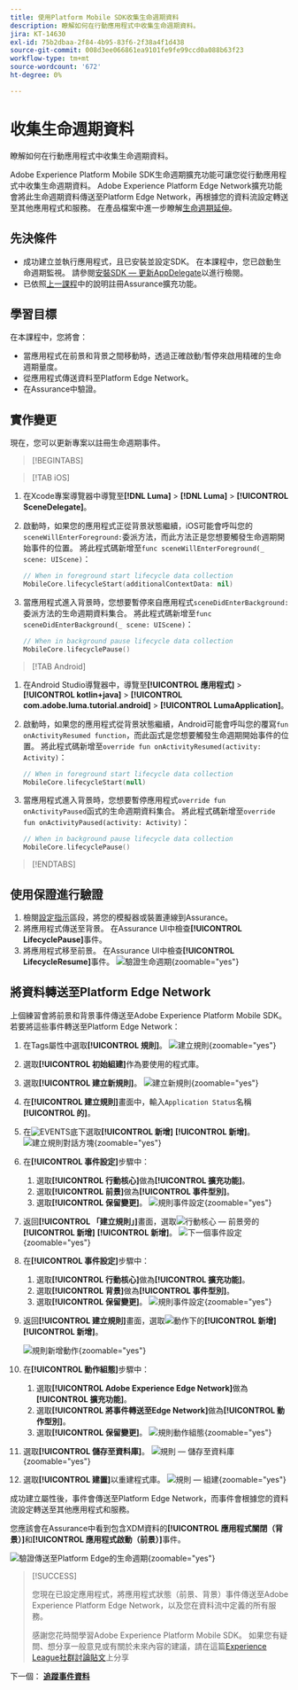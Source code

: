 ```yaml
---
title: 使用Platform Mobile SDK收集生命週期資料
description: 瞭解如何在行動應用程式中收集生命週期資料。
jira: KT-14630
exl-id: 75b2dbaa-2f84-4b95-83f6-2f38a4f1d438
source-git-commit: 008d3ee066861ea9101fe9fe99ccd0a088b63f23
workflow-type: tm+mt
source-wordcount: '672'
ht-degree: 0%

---
```


# 收集生命週期資料

瞭解如何在行動應用程式中收集生命週期資料。

Adobe Experience Platform Mobile SDK生命週期擴充功能可讓您從行動應用程式中收集生命週期資料。 Adobe Experience Platform Edge Network擴充功能會將此生命週期資料傳送至Platform Edge Network，再根據您的資料流設定轉送至其他應用程式和服務。 在產品檔案中進一步瞭解[生命週期延伸](https://developer.adobe.com/client-sdks/documentation/lifecycle-for-edge-network/)。


## 先決條件

* 成功建立並執行應用程式，且已安裝並設定SDK。 在本課程中，您已啟動生命週期監視。 請參閱[安裝SDK — 更新AppDelegate](install-sdks.md#update-appdelegate)以進行檢閱。
* 已依照[上一課程](install-sdks.md)中的說明註冊Assurance擴充功能。

## 學習目標

在本課程中，您將會：

<!--
* Add lifecycle field group to the schema.
* -->
* 當應用程式在前景和背景之間移動時，透過正確啟動/暫停來啟用精確的生命週期量度。
* 從應用程式傳送資料至Platform Edge Network。
* 在Assurance中驗證。

<!--
## Add lifecycle field group to schema

The Consumer Experience Event field group you added in the [previous lesson](create-schema.md) already contains the lifecycle fields, so you can skip this step. If you don't use Consumer Experience Event field group in your own app, you can add the lifecycle fields by doing the following:

1. Navigate to the schema interface as described in the [previous lesson](create-schema.md).
1. Open the **Luma Mobile App Event Schema** schema and select **[!UICONTROL Add]** next to Field groups.
    ![select add](assets/lifecycle-add.png){zoomable="yes"}
1. In the search bar, enter "lifecycle".
1. Select the checkbox next to **[!UICONTROL AEP Mobile Lifecycle Details]**.
1. Select **[!UICONTROL Add field groups]**.
    ![add field group](assets/lifecycle-lifecycle-field-group.png){zoomable="yes"}
1. Select **[!UICONTROL Save]**.
    ![save](assets/lifecycle-lifecycle-save.png){zoomable="yes"}
-->

## 實作變更

現在，您可以更新專案以註冊生命週期事件。

>[!BEGINTABS]

>[!TAB iOS]

1. 在Xcode專案導覽器中導覽至&#x200B;**[!DNL Luma]** > **[!DNL Luma]** > **[!UICONTROL SceneDelegate]**。

1. 啟動時，如果您的應用程式正從背景狀態繼續，iOS可能會呼叫您的`sceneWillEnterForeground:`委派方法，而此方法正是您想要觸發生命週期開始事件的位置。 將此程式碼新增至`func sceneWillEnterForeground(_ scene: UIScene)`：

   ```swift
   // When in foreground start lifecycle data collection
   MobileCore.lifecycleStart(additionalContextData: nil)
   ```

1. 當應用程式進入背景時，您想要暫停來自應用程式`sceneDidEnterBackground:`委派方法的生命週期資料集合。 將此程式碼新增至`func sceneDidEnterBackground(_ scene: UIScene)`：

   ```swift
   // When in background pause lifecycle data collection
   MobileCore.lifecyclePause()
   ```

>[!TAB Android]

1. 在Android Studio導覽器中，導覽至&#x200B;**[!UICONTROL 應用程式]** > **[!UICONTROL kotlin+java]** > **[!UICONTROL com.adobe.luma.tutorial.android]** > **[!UICONTROL LumaApplication]**。

1. 啟動時，如果您的應用程式從背景狀態繼續，Android可能會呼叫您的覆寫`fun onActivityResumed function`，而此函式是您想要觸發生命週期開始事件的位置。 將此程式碼新增至`override fun onActivityResumed(activity: Activity)`：

   ```kotlin
   // When in foreground start lifecycle data collection
   MobileCore.lifecycleStart(null)
   ```

1. 當應用程式進入背景時，您想要暫停應用程式`override fun onActivityPaused`函式的生命週期資料集合。 將此程式碼新增至`override fun onActivityPaused(activity: Activity)`：

   ```swift
   // When in background pause lifecycle data collection
   MobileCore.lifecyclePause()
   ```

>[!ENDTABS]


## 使用保證進行驗證

1. 檢閱[設定指示](assurance.md#connecting-to-a-session)區段，將您的模擬器或裝置連線到Assurance。
1. 將應用程式傳送至背景。 在Assurance UI中檢查&#x200B;**[!UICONTROL LifecyclePause]**&#x200B;事件。
1. 將應用程式移至前景。 在Assurance UI中檢查&#x200B;**[!UICONTROL LifecycleResume]**&#x200B;事件。
   ![驗證生命週期](assets/lifecycle-lifecycle-assurance.png){zoomable="yes"}


## 將資料轉送至Platform Edge Network

上個練習會將前景和背景事件傳送至Adobe Experience Platform Mobile SDK。 若要將這些事件轉送至Platform Edge Network：

1. 在Tags屬性中選取&#x200B;**[!UICONTROL 規則]**。
   ![建立規則](assets/rule-create.png){zoomable="yes"}
1. 選取&#x200B;**[!UICONTROL 初始組建]**&#x200B;作為要使用的程式庫。
1. 選取&#x200B;**[!UICONTROL 建立新規則]**。
   ![建立新規則](assets/rules-create-new.png){zoomable="yes"}
1. 在&#x200B;**[!UICONTROL 建立規則]**&#x200B;畫面中，輸入`Application Status`名稱&#x200B;**[!UICONTROL 的]**。
1. 在![EVENTS](https://spectrum.adobe.com/static/icons/workflow_18/Smock_AddCircle_18_N.svg)底下選取&#x200B;**[!UICONTROL 新增]** **[!UICONTROL 新增]**。
   ![建立規則對話方塊](assets/rule-create-name.png){zoomable="yes"}
1. 在&#x200B;**[!UICONTROL 事件設定]**&#x200B;步驟中：
   1. 選取&#x200B;**[!UICONTROL 行動核心]**&#x200B;做為&#x200B;**[!UICONTROL 擴充功能]**。
   1. 選取&#x200B;**[!UICONTROL 前景]**&#x200B;做為&#x200B;**[!UICONTROL 事件型別]**。
   1. 選取&#x200B;**[!UICONTROL 保留變更]**。
      ![規則事件設定](assets/rule-event-configuration.png){zoomable="yes"}
1. 返回&#x200B;**[!UICONTROL 「建立規則」]**&#x200B;畫面，選取![行動核心 — 前景](https://spectrum.adobe.com/static/icons/workflow_18/Smock_AddCircle_18_N.svg)旁的&#x200B;**[!UICONTROL 新增]** **[!UICONTROL 新增]**。
   ![下一個事件設定](assets/rule-event-configuration-next.png){zoomable="yes"}
1. 在&#x200B;**[!UICONTROL 事件設定]**&#x200B;步驟中：
   1. 選取&#x200B;**[!UICONTROL 行動核心]**&#x200B;做為&#x200B;**[!UICONTROL 擴充功能]**。
   1. 選取&#x200B;**[!UICONTROL 背景]**&#x200B;做為&#x200B;**[!UICONTROL 事件型別]**。
   1. 選取&#x200B;**[!UICONTROL 保留變更]**。
      ![規則事件設定](assets/rule-event-configuration-background.png){zoomable="yes"}
1. 返回&#x200B;**[!UICONTROL 建立規則]**&#x200B;畫面，選取![動作](https://spectrum.adobe.com/static/icons/workflow_18/Smock_AddCircle_18_N.svg)下的&#x200B;**[!UICONTROL 新增]** **[!UICONTROL 新增]**。

   ![規則新增動作](assets/rule-action-button.png){zoomable="yes"}

1. 在&#x200B;**[!UICONTROL 動作組態]**&#x200B;步驟中：
   1. 選取&#x200B;**[!UICONTROL Adobe Experience Edge Network]**&#x200B;做為&#x200B;**[!UICONTROL 擴充功能]**。
   1. 選取&#x200B;**[!UICONTROL 將事件轉送至Edge Network]**&#x200B;做為&#x200B;**[!UICONTROL 動作型別]**。
   1. 選取&#x200B;**[!UICONTROL 保留變更]**。
      ![規則動作組態](assets/rule-action-configuration.png){zoomable="yes"}
1. 選取&#x200B;**[!UICONTROL 儲存至資料庫]**。
   ![規則 — 儲存至資料庫](assets/rule-save-to-library.png){zoomable="yes"}
1. 選取&#x200B;**[!UICONTROL 建置]**&#x200B;以重建程式庫。
   ![規則 — 組建](assets/rule-build.png){zoomable="yes"}

成功建立屬性後，事件會傳送至Platform Edge Network，而事件會根據您的資料流設定轉送至其他應用程式和服務。

您應該會在Assurance中看到包含XDM資料的&#x200B;**[!UICONTROL 應用程式關閉（背景）]**&#x200B;和&#x200B;**[!UICONTROL 應用程式啟動（前景）]**&#x200B;事件。

![驗證傳送至Platform Edge的生命週期](assets/lifecycle-edge-assurance.png){zoomable="yes"}

>[!SUCCESS]
>
>您現在已設定應用程式，將應用程式狀態（前景、背景）事件傳送至Adobe Experience Platform Edge Network，以及您在資料流中定義的所有服務。
>
> 感謝您花時間學習Adobe Experience Platform Mobile SDK。 如果您有疑問、想分享一般意見或有關於未來內容的建議，請在這篇[Experience League社群討論貼文](https://experienceleaguecommunities.adobe.com/t5/adobe-experience-platform-data/tutorial-discussion-implement-adobe-experience-cloud-in-mobile/td-p/443796)上分享

下一個： **[追蹤事件資料](events.md)**
